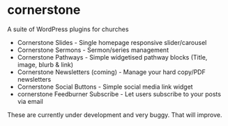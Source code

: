 cornerstone
===========

A suite of WordPress plugins for churches

* Cornerstone Slides - Single homepage responsive slider/carousel
* Cornerstone Sermons - Sermon/series management
* Cornerstone Pathways - Simple widgetised pathway blocks (Title, image, blurb & link)
* Cornerstone Newsletters (coming) - Manage your hard copy/PDF newsletters
* Cornerstone Social Buttons - Simple social media link widget
* cornerstone Feedburner Subscribe - Let users subscribe to your posts via email

These are currently under development and very buggy. That will improve.
